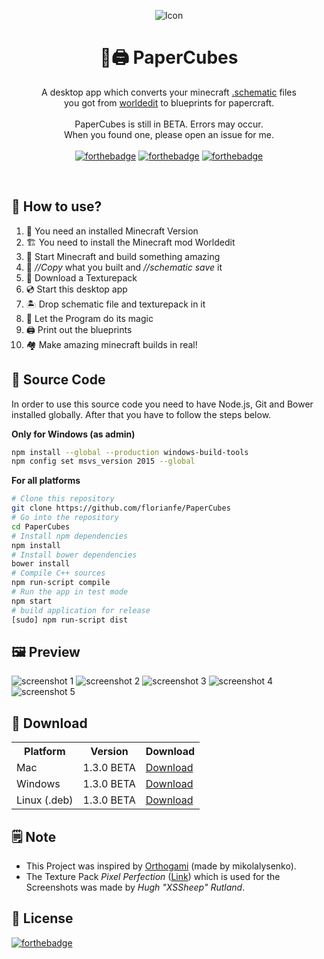 
<p align="center">
  <img alt="Icon" src="https://florianfe.github.io/screenshots/PaperCubes/icon.png">
  <h1 align="center">🏡🖨 PaperCubes</h1>
  <p align="center">
A desktop app which converts your minecraft <a href="http://www.minecraft-schematics.com/worldedit/tutorial/">.schematic</a> files <br>you got from <a href="https://github.com/sk89q/WorldEdit">worldedit</a> to blueprints for papercraft.
  <br><br>
  PaperCubes is still in BETA. Errors may occur. <br> When you found one, please open an issue for me. <br><br>
  <a href="http://forthebadge.com"><img alt="forthebadge" src="http://forthebadge.com/images/badges/built-with-love.svg"></a>
  <a href="http://forthebadge.com"><img alt="forthebadge" src="http://forthebadge.com/images/badges/uses-js.svg"></a>
  <a href="http://forthebadge.com"><img alt="forthebadge" src="http://forthebadge.com/images/badges/made-with-c-plus-plus.svg"></a>
  </p>
</p>


<br>

## 🚀 How to use?
1. 🏡 You need an installed Minecraft Version
2. 🏗 You need to install the Minecraft mod Worldedit
3. 🔨 Start Minecraft and build something amazing 
4. 💾 *//Copy* what you built and *//schematic save* it
5. 🌴 Download a Texturepack
6. 💿 Start this desktop app
7. 🏝 Drop schematic file and texturepack in it
8. 🌟 Let the Program do its magic
9. 🖨 Print out the blueprints
10. 🏘 Make amazing minecraft builds in real!

## 📝 Source Code
In order to use this source code you need to have Node.js, Git and Bower installed globally. After that you have to follow the steps below. 

<b>Only for Windows (as admin)</b>
```bash
npm install --global --production windows-build-tools
npm config set msvs_version 2015 --global
```

<b>For all platforms</b>
```bash
# Clone this repository
git clone https://github.com/florianfe/PaperCubes
# Go into the repository
cd PaperCubes
# Install npm dependencies
npm install
# Install bower dependencies
bower install
# Compile C++ sources
npm run-script compile
# Run the app in test mode
npm start
# build application for release
[sudo] npm run-script dist
```

## 🖼 Preview

![screenshot 1](https://florianfe.github.io/screenshots/PaperCubes/screenshot%201.png)
![screenshot 2](https://florianfe.github.io/screenshots/PaperCubes/screenshot%202.png)
![screenshot 3](https://florianfe.github.io/screenshots/PaperCubes/screenshot%203.png)
![screenshot 4](https://florianfe.github.io/screenshots/PaperCubes/screenshot%204.png)
![screenshot 5](https://florianfe.github.io/screenshots/PaperCubes/screenshot%206.png)

## 💾 Download

<table align="center">
  <tr>
    <th>Platform</th>
    <th>Version</th>
    <th>Download</td>
  </tr>
  <tr>
    <td>Mac</td>
    <td>1.3.0 BETA</td>
    <td><a href="https://github.com/FlorianFe/PaperCubes/releases/download/v1.3.0-beta/PaperCubes.dmg">Download</a></td>
  </tr>
  <tr>
    <td>Windows</td>
    <td>1.3.0 BETA</td>
    <td><a href="https://github.com/FlorianFe/PaperCubes/releases/download/v1.3.0-beta/PaperCubes.exe">Download</a></td>
  </tr>
  <tr>
    <td>Linux (.deb)</td>
    <td>1.3.0 BETA</td>
    <td><a href="https://github.com/FlorianFe/PaperCubes/releases/download/v1.3.0-beta/PaperCubes_amd64.deb">Download</a></td>
  </tr>
</table>

## 🗒 Note
- This Project was inspired by [Orthogami](https://github.com/mikolalysenko/orthogami) (made by mikolalysenko).
- The Texture Pack <i>Pixel Perfection</i> ([Link](http://www.minecraftforum.net/forums/mapping-and-modding-java-edition/resource-packs/1242533-pixel-perfection-now-with-polar-bears-1-11)) which is used for the Screenshots was made by <i>Hugh "XSSheep" Rutland</i>.

## 📖 License
[![forthebadge](http://forthebadge.com/images/badges/cc-nc.svg)](https://creativecommons.org/licenses/by-nc/3.0/)
